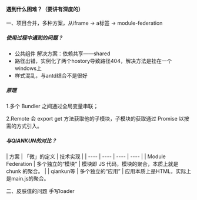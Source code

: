 #### 遇到什么困难？（要讲有深度的）
一、项目合并，多种方案，从iframe -> a标签 -> module-federation


##### 使用过程中遇到的问题？
- 公共组件
  解决方案：依赖共享——shared
- 路径出错，实例化了两个hostory导致路径404，解决方法是挂在一个windows上
- 样式混乱，与antd结合不是很好


##### 原理
1.多个 Bundler 之间通过全局变量串联；

2.Remote 会 export get 方法获取他的子模块，子模块的获取通过 Promise 以按需的方式引入。


##### 与QIANKUN的对比？
| 方案 |  「微」的定义   | 技术实现 | 
|  ----  | ----  |  ----  | ----  | 
| Module Federation  | 多个独立的“模块” | 模块即 JS 代码，模块的聚合，本质上就是 chunk 的聚合。 | 
| qiankun等  | 多个独立的“应用” | 应用本质上是HTML，实际上是main.js的聚合。

二、皮肤值的问题
手写loader